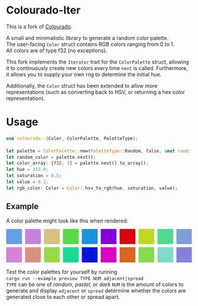 # Colourado-Iter

This is a fork of [Colourado](https://github.com/BrandtM/colourado).

A small and minimalistic library to generate a random color palette.  
The user-facing `Color` struct contains RGB colors ranging from 0 to 1.  
All colors are of type f32 (no exceptions).

This fork implements the `Iterator` trait for the `ColorPalette` struct, allowing it to continuously create new colors every time `next` is called. 
Furthermore, it allows you to supply your own rng to determine the initial hue.

Additionally, the `Color` struct has been extended to allow more representations (such as converting back to HSV, or returning a hex color representation).

# Usage

```rust
use colourado::{Color, ColorPalette, PaletteType};

let palette = ColorPalette::new(PaletteType::Random, false, &mut rand::thread_rng());
let random_color = palette.next();
let color_array: [f32; 3] = palette.next().to_array();
let hue = 315.0;
let saturation = 0.5;
let value = 0.3;
let rgb_color: Color = Color::hsv_to_rgb(hue, saturation, value);
```

## Example  

A color palette might look like this when rendered:  

![Example image](https://raw.githubusercontent.com/BrandtM/colourado/master/examples/example.png)  

Test the color palettes for yourself by running  
`cargo run --example preview TYPE NUM adjacent|spread`  
`TYPE` can be one of *random*, *pastel*, or *dark*
`NUM` is the amount of colors to generate and display
`adjacent` or `spread` determine whether the colors are generated close to each other or spread apart.